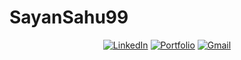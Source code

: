 # SayanSahu99

<p align="center">
	<!-- <a href="https://github.com/SayanSahu99"><img src="https://img.shields.io/github/followers/SayanSahu99?label=GitHub&style=social" alt="GitHub"></a> -->
	<!-- <a href="https://www.linkedin.com/in/shubh-shah-2326081a3/"><img src="https://img.shields.io/badge/LinkedIn--_.svg?style=social&logo=linkedin" alt="LinkedIn"></a> -->
	<a href="https://in.linkedin.com/in/sayan-sahu-6915671a2/"><img src="https://img.shields.io/badge/linkedin-%230077B5.svg?&style=for-the-badge&logo=linkedin&logoColor=white" alt="LinkedIn"></a>
	<!-- <a href="https://www.instagram.com/shah_shubh_/"><img src="https://img.shields.io/badge/-Instagram-dd2a7b?
	logo=instagram&logoColor=white&link=https://www.instagram.com/shah_shubh_/" alt="Instagram" /></a> -->
<!-- 	<a href=""><img src="https://img.shields.io/badge/instagram-%23E4405F.svg?&style=for-the-badge&logo=instagram&logoColor=white" alt="Instagram" /></a> -->
	<a href=""><img src="https://img.shields.io/badge/-Portfolio%20Website-%233781da?&style=for-the-badge" alt="Portfolio" /></a>
    <!-- <a href="mailto:sayansovan@gmail.com"><img src="https://img.shields.io/badge/-sayansovan@gmail.com-c14438?
	style=flat-square&logo=Gmail&logoColor=white&link=mailto:shahshubh1010@gmail.com" alt="Gmail" /></a> -->
	<a href="mailto:sayansovan@gmail.com"><img src="https://img.shields.io/badge/-sayansovan@gmail.com-c14438?style=for-the-badge&logo=Gmail&logoColor=white" alt="Gmail" /></a>
	
</p>
